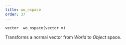 ```yaml
---
title: wo_nspace
order: 37
---
```

`vector  wo_nspace(vector v)`

Transforms a normal vector from *World* to *Object* space.
